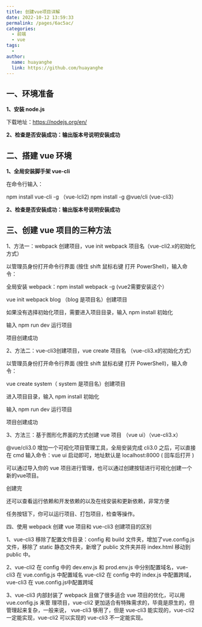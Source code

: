```yaml
---
title: 创建vue项目详解
date: 2022-10-12 13:59:33
permalink: /pages/6ac5ac/
categories:
  - 前端
  - vue
tags:
  - 
author: 
  name: huayanghe
  link: https://github.com/huayanghe
---
```


## **一、环境准备**

**1、安装 node.js**

下载地址：https://nodejs.org/en/

**2、检查是否安装成功：输出版本号说明安装成功**

## 二、搭建 vue 环境

**1、全局安装脚手架 vue-cli**

 在命令行输入：

npm install vue-cli -g （vue-lcli2)
npm install -g @vue/cli (vue-cli3）

**2、检查是否安装成功：输出版本号说明安装成功**

## 三、创建 vue 项目的三种方法

1、方法一：webpack 创建项目，vue init webpack 项目名（vue-cli2.x的初始化方式）

以管理员身份打开命令行界面 (按住 shift 鼠标右键 打开 PowerShell)，输入命令：

全局安装 webpack：npm install webpack -g  (vue2需要安装这个）

vue init webpack blog （blog 是项目名）创建项目

 如果没有选择初始化项目，需要进入项目目录，输入 npm install 初始化



 输入 npm run dev 运行项目



项目创建成功



2、方法二：vue-cli3创建项目，vue create 项目名 （vue-cli3.x的初始化方式）

 以管理员身份打开命令行界面 (按住 shift 鼠标右键 打开 PowerShell)，输入命令：

vue create system（ system 是项目名）创建项目



 进入项目目录，输入 npm install 初始化



 输入 npm run dev 运行项目



项目创建成功



3、方法三：基于图形化界面的方式创建 vue 项目 （vue ui）（vue-cli3.x）

@vue/cli3.0 增加一个可视化项目管理工具，全局安装完成 cli3.0 之后，可以直接在 cmd 输入命令：vue ui 启动即可，地址默认是 localhost:8000 ( 回车后打开 )





 可以通过导入你的 vue 项目进行管理，也可以通过创建按钮进行可视化创建一个新的vue项目。





 创建完 



还可以查看运行依赖和开发依赖的以及在线安装和更新依赖，非常方便



 任务按钮下，你可以运行项目、打包项目，检查等操作。



四、使用 webpack 创建 vue 项目和 vue-cli3 创建项目的区别


  1、vue-cli3 移除了配置文件目录：config 和 build 文件夹，增加了vue.config.js文件，移除了         static 静态文件夹，新增了 public 文件夹并将 index.html 移动到 public 中。

   2、vue-cli2 在 config 中的 dev.env.js 和 prod.env.js 中分别配置域名，vue-cli3 在 vue.config.js          中配置域名 vue-cli2 在 config 中的 index.js 中配置跨域，vue-cli3 在 vue.config.js中配置跨域

   3、vue-cli3 内部封装了 webpack 且做了很多适合 vue 项目的优化，可以用 vue.config.js 来管          理项目，vue-cli2 更加适合有特殊需求的，毕竟是原生的，但管理起来复杂，一般来说，         vue-cli3 够用了，但是 vue-cli3 能实现的，vue-cli2 一定能实现，vue-cli2 可以实现的                  vue-cli3 不一定能实现。
